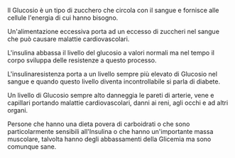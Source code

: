 Il Glucosio è un tipo di zucchero che circola con il sangue e fornisce alle cellule l'energia di cui hanno bisogno.

Un'alimentazione eccessiva porta ad un eccesso di zuccheri nel sangue che può causare malattie cardiovascolari.

L'insulina abbassa il livello del glucosio a valori normali ma nel tempo il corpo sviluppa delle resistenze a questo processo.

L'insulinaresistenza porta a un livello sempre più elevato di Glucosio nel sangue e quando questo livello diventa incontrollabile si parla di diabete.

Un livello di Glucosio sempre alto danneggia le pareti di arterie, vene e capillari portando malattie cardiovascolari, danni ai reni, agli occhi e ad
altri organi.

Persone che hanno una dieta povera di carboidrati o che sono particolarmente sensibili all'Insulina o che hanno un'importante massa muscolare,
talvolta hanno degli abbassamenti della Glicemia ma sono comunque sane.
